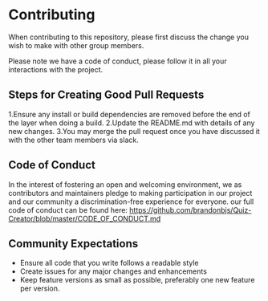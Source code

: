 # Contributing
When contributing to this repository, please first discuss the change you wish to make with other group members.

Please note we have a code of conduct, please follow it in all your interactions with the project.

## Steps for Creating Good Pull Requests
1.Ensure any install or build dependencies are removed before the end of the layer when doing a build.
2.Update the README.md with details of any new changes.
3.You may merge the pull request once you have discussed it with the other team members via slack.

## Code of Conduct
In the interest of fostering an open and welcoming environment, we as contributors and maintainers pledge
to making participation in our project and our community a discrimination-free experience for everyone.
our full code of conduct can be found here: https://github.com/brandonbjs/Quiz-Creator/blob/master/CODE_OF_CONDUCT.md

## Community Expectations

* Ensure all code that you write follows a readable style
* Create issues for any major changes and enhancements
* Keep feature versions as small as possible, preferably one new feature per version.
